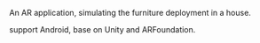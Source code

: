 An AR application, simulating the furniture deployment in a house. 

support Android, base on Unity and ARFoundation. 

